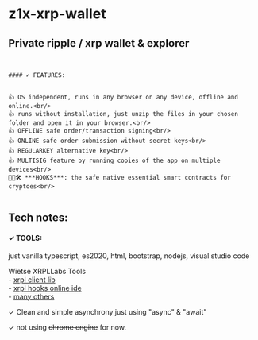 # z1x-xrp-wallet
## Private ripple / xrp wallet & explorer<br/>


~~~~~~~~~~~~~~~~~~~~~~~~~~~~~~~~~~~~~~~~~~~~~~~~~~~~~~~~~~~~~~~~~~~~


#### ✓ FEATURES:


👍 OS independent, runs in any browser on any device, offline and online.<br/>
👍 runs without installation, just unzip the files in your chosen folder and open it in your browser.<br/>
👍 OFFLINE safe order/transaction signing<br/>
👍 ONLINE safe order submission without secret keys<br/>
👍 REGULARKEY alternative key<br/>
👍 MULTISIG feature by running copies of the app on multiple devices<br/>
🚧👷🛠️ ***HOOKS***: the safe native essential smart contracts for cryptoes<br/>


~~~~~~~~~~~~~~~~~~~~~~~~~~~~~~~~~~~~~~~~~~~~~~~~~~~~~~~~~~~~~~~~~~~~

## Tech notes:


#### ✓ TOOLS:

just vanilla typescript, es2020, html, bootstrap, nodejs, visual studio code<br/>

Wietse XRPLLabs Tools<br/>
    - [xrpl client lib](https://xrpl.org/)<br/>
    - [xrpl hooks online ide](http://hooks.xrpl.org)<br/>
    - [many others](https://github.com/f1f47a23?tab=stars)<br/>

✓ Clean and simple asynchrony just using "async" & "await" <br/>

✓ not using ~~chrome engine~~ for now.<br/>

~~~~~~~~~~~~~~~~~~~~~~~~~~~~~~~~~~~~~~~~~~~~~~~~~~~~~~~~~~~~~~~~~~~~






